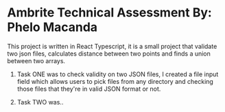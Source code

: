 # Ambrite Technical Assessment By: Phelo Macanda

This project is written in React Typescript, it is a small project that validate two json files, calculates distance
between two points and finds a union between two arrays.

1. Task ONE was to check validity on two JSON files, I created a file input field which allows users to pick
files from any directory and checking those files that they're in valid JSON format or not.

2. Task TWO was..
